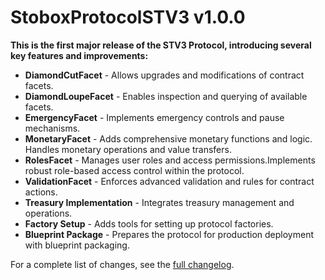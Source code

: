 # StoboxProtocolSTV3 v1.0.0

**This is the first major release of the STV3 Protocol, introducing several key features and improvements:**

- **DiamondCutFacet** - Allows upgrades and modifications of contract facets.
- **DiamondLoupeFacet** - Enables inspection and querying of available facets.
- **EmergencyFacet** - Implements emergency controls and pause mechanisms.
- **MonetaryFacet** - Adds comprehensive monetary functions and logic. Handles monetary operations and value transfers.
- **RolesFacet** - Manages user roles and access permissions.Implements robust role-based access control within the protocol.
- **ValidationFacet** - Enforces advanced validation and rules for contract actions.
- **Treasury Implementation** - Integrates treasury management and operations.
- **Factory Setup** - Adds tools for setting up protocol factories.
- **Blueprint Package** - Prepares the protocol for production deployment with blueprint packaging.


For a complete list of changes, see the [full changelog](https://github.com/StoboxTechnologies/STV3_protocol/commits/v1.0.0).

